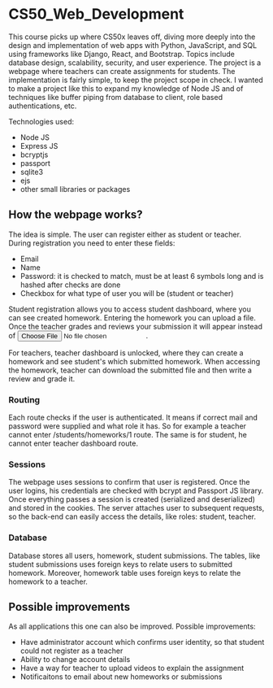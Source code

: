 # CS50_Web_Development
This course picks up where CS50x leaves off, diving more deeply into the design and implementation of web apps with Python, JavaScript, and SQL using frameworks like Django, React, and Bootstrap. Topics include database design, scalability, security, and user experience.
The project is a webpage where teachers can create assignments for students. The implementation is fairly simple, to keep the project scope in check. I wanted to make a project like this to expand my knowledge of Node JS and of techniques like buffer piping from database to client, role based authentications, etc.

Technologies used:

- Node JS
- Express JS
- bcryptjs
- passport
- sqlite3
- ejs
- other small libraries or packages

## How the webpage works?

The idea is simple. The user can register either as student or teacher. During registration you need to enter these fields:

- Email
- Name
- Password: it is checked to match, must be at least 6 symbols long and is hashed after checks are done
- Checkbox for what type of user you will be (student or teacher)

Student registration allows you to access student dashboard, where you can see created homework. Entering the homework you can upload a file. Once the teacher grades and reviews your submission it will appear instead of <input type="file">.

For teachers, teacher dashboard is unlocked, where they can create a homework and see student's which submitted homework. When accessing the homework, teacher can download the submitted file and then write a review and grade it.

### Routing

Each route checks if the user is authenticated. It means if correct mail and password were supplied and what role it has. So for example a teacher cannot enter /students/homeworks/1 route. The same is for student, he cannot enter teacher dashboard route.

### Sessions

The webpage uses sessions to confirm that user is registered. Once the user logins, his credentials are checked with bcrypt and Passport JS library. Once everything passes a session is created (serialized and deserialized) and stored in the cookies. The server attaches user to subsequent requests, so the back-end can easily access the details, like roles: student, teacher.

### Database

Database stores all users, homework, student submissions. The tables, like student submissions uses foreign keys to relate users to submitted homework. Moreover, homework table uses foreign keys to relate the homework to a teacher.

## Possible improvements

As all applications this one can also be improved. Possible improvements:

- Have administrator account which confirms user identity, so that student could not register as a teacher
- Ability to change account details
- Have a way for teacher to upload videos to explain the assignment
- Notificaitons to email about new homeworks or submissions
